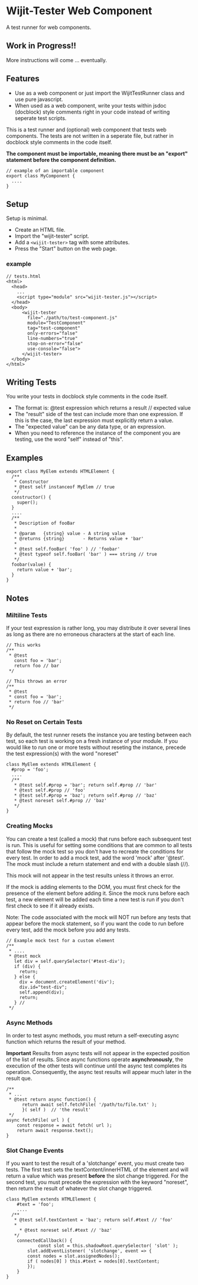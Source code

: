 # Wijit-Tester Web Component

A test runner for web components.

## Work in Progress!!

More instructions will come ... eventually.

## Features
- Use as a web component or just import the WijitTestRunner class and use pure javascript.
- When used as a web component, write your tests within jsdoc (docblock) style comments right in your code instead of writing seperate test scripts.


This is a test runner and (optional) web component that tests web components. The tests are not written in a seperate file, but rather in docblock style comments in the code itself.

**The component must be importable, meaning there must be an "export" statement before the component definition.**

    // example of an importable component
    export class MyComponent {
      ....
    }

## Setup
Setup is minimal.
- Create an HTML file.
- Import the "wijit-tester" script.
- Add a `<wijit-tester>` tag with some attributes.
- Press the "Start" button on the web page.

### example

    // tests.html
    <html>
      <head>
        ...
        <script type="module" src="wijit-tester.js"></script>
      </head>
      <body>
          <wijit-tester
            file="./path/to/test-component.js"
            module="TestComponent"
            tag="test-component"
            only-errors="false"
            line-numbers="true"
            stop-on-error="false"
            use-console="false">
          </wijit-tester>
      </body>
    </html>

## Writing Tests

You write your tests in docblock style comments in the code itself.

- The format is: @test expression which returns a result // expected value
- The "result" side of the test can include more than one expression. If this is the case, the last expression must explicitly return a value.
- The "expected value" can be any data type, or an expression.
- When you need to reference the instance of the component you are testing, use the word "self" instead of "this".

## Examples

    export class MyElem extends HTMLElement {
      /**
       * Constructor
       * @test self instanceof MyElem // true
       */
      constructor() {
        super();
      }
      ....
      /**
       * Description of fooBar
       *
       * @param   {string} value - A string value
       * @returns {string}       - Returns value + 'bar'
       *
       * @test self.fooBar( 'foo' ) // 'foobar'
       * @test typeof self.fooBar( 'bar' ) === string // true
       */
      foobar(value) {
        return value + 'bar';
      }
    }

## Notes

### Miltiline Tests

If your test expression is rather long, you may distribute it over several lines as long as there are no erroneous characters at the start of each line.

    // This works
    /**
     * @test
       const foo = 'bar';
       return foo // bar
     */

    // This throws an error
    /**
     * @test
     * const foo = 'bar';
     * return foo // 'bar'
     */

### No Reset on Certain Tests

By default, the test runner resets the instance you are testing between each test, so each test is working on a fresh instance of your module. If you would like to run one or more tests without reseting the instance, precede the test expression(s) with the word "noreset"

    class MyElem extends HTMLElement {
      #prop = 'foo';
      ....
      /**
       * @test self.#prop = 'bar'; return self.#prop // 'bar'
       * @test self.#prop // 'foo'
       * @test self.#prop = 'baz'; return self.#prop // 'baz'
       * @test noreset self.#prop // 'baz'
       */
    }

### Creating Mocks

You can create a test (called a mock) that runs before each subsequent test is run. This is useful for setting some conditions that are common to all tests that follow the mock test so you don't have to recreate the conditions for every test. In order to add a mock test, add the word 'mock' after '@test'. The mock must include a return statement and end with a double slash (//).

This mock will not appear in the test results unless it throws an error.

If the mock is adding elements to the DOM, you must first check for the presence of the element before adding it. Since the mock runs before each test, a new element will be added each time a new test is run if you don't first check to see if it already exists.

Note: The code associated with the mock will NOT run before any tests that appear before the mock statement, so if you want the code to run before every test, add the mock before you add any tests.

    // Example mock test for a custom element
    /**
     * ....
     * @test mock
       let div = self.querySelector('#test-div');
       if (div) {
         return;
       } else {
         div = document.createElement('div');
         div.id="test-div";
         self.append(div);
         return;
       } //
     */

### Async Methods

In order to test async methods, you must return a self-executing async function which returns the result of your method.

**Important**
Results from async tests will not appear in the expected position of the list of results. Since async functions operate **asynchronously**, the execution of the other tests will continue until the async test completes its operation. Consequently, the async test results will appear much later in the result que.

    /**
     * ...
     * @test return async function() {
     	  return await self.fetchFile( '/path/to/file.txt' );
     	  }( self )  // 'the result'
     */
    async fetchFile( url ) {
    	const response = await fetch( url );
    	return await response.text();
    }

 ### Slot Change Events

 If you want to test the result of a 'slotchange' event, you must create two tests. The first test sets the textContent/innerHTML of the element and will return a value which was present **before** the slot change triggered. For the second test, you must precede the expression with the keyword "noreset", then return the result of whatever the slot change triggered.

    class MyElem extends HTMLElement {
    	#text = 'foo';
    	....
      /**
       * @test self.textContent = 'baz'; return self.#text // 'foo'
       *
   		 * @test noreset self.#text // 'baz'
       */
    	connectedCallback() {
 				const slot = this.shadowRoot.querySelector( 'slot' );
    		slot.addEventListener( 'slotchange', event => {
      		const nodes = slot.assignedNodes();
      		if ( nodes[0] ) this.#text = nodes[0].textContent;
    		});
    	}
    }
